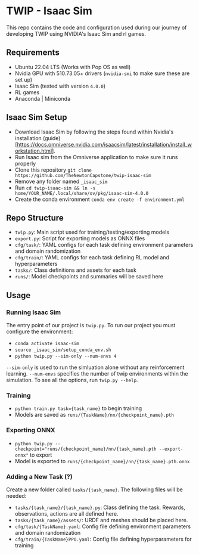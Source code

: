 # TWIP - Isaac Sim
This repo contains the code and configuration used during our journey of developing TWIP using NVIDIA's Isaac Sim and rl games.

## Requirements
- Ubuntu 22.04 LTS (Works with Pop OS as well)
 - Nvidia GPU with 510.73.05+ drivers (`nvidia-smi` to make sure these are set up)
- Isaac Sim (tested with version `4.0.0`)
- RL games
- Anaconda | Miniconda

## Isaac Sim Setup
- Download Isaac Sim by following the steps found within Nvidia's installation (guide)[https://docs.omniverse.nvidia.com/isaacsim/latest/installation/install_workstation.html].
- Run Isaac sim from the Omniverse application to make sure it runs properly
- Clone this repository `git clone https://github.com/TheNewtonCapstone/twip-isaac-sim`
- Remove any folder named `_isaac_sim`
- Run `cd twip-isaac-sim && ln -s home/YOUR_NAME/.local/share/ov/pkg/isaac-sim-4.0.0`
- Create the conda environment `conda env create -f environment.yml` 

## Repo Structure
 - `twip.py`: Main script used for training/testing/exporting models
- `export.py`: Script for exporting models as ONNX files
- `cfg/task/`: YAML configs for each task defining environment parameters and domain randomization
- `cfg/train/`: YAML configs for each task defining RL model and hyperparameters
- `tasks/`: Class definitions and assets for each task
- `runs/`: Model checkpoints and summaries will be saved here

## Usage

### Running Isaac Sim
The entry point of our project is `twip.py`. To run our project you must configure the environment:
- `conda activate isaac-sim`
- `source _isaac_sim/setup_conda_env.sh`
- `python twip.py --sim-only --num-envs 4`

`--sim-only` is used to run the simluation alone without any reinforcement learning. `--num-envs` specifies the number of twip environments within the simulation. To see all the options, run `twip.py --help`.

### Training
- `python train.py task={task_name}` to begin training
- Models are saved as `runs/{TaskName}/nn/{checkpoint_name}.pth`

### Exporting ONNX
 - `python twip.py --checkpoint="runs/{checkpoint_name}/nn/{task_name}.pth --export-onnx"` to export
 - Model is exported to `runs/{checkpoint_name}/nn/{task_name}.pth.onnx`

### Adding a New Task (?)
Create a new folder called `tasks/{task_name}`. The following files will be needed:
- `tasks/{task_name}/{task_name}.py`: Class defining the task. Rewards, observations, actions are all defined here.
- `tasks/{task_name}/assets/`: URDF and meshes should be placed here.
- `cfg/task/{TaskName}.yaml`: Config file defining environment parameters and domain randomization
- `cfg/train/{TaskName}PPO.yaml`: Config file defining hyperparameters for training

